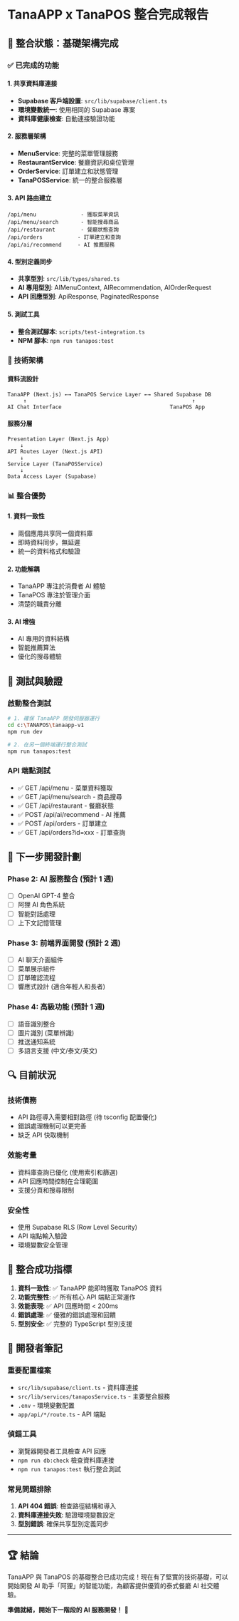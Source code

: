 # TanaAPP x TanaPOS 整合完成報告

## 🎉 整合狀態：基礎架構完成

### ✅ 已完成的功能

#### 1. 共享資料庫連接
- **Supabase 客戶端設置**: `src/lib/supabase/client.ts`
- **環境變數統一**: 使用相同的 Supabase 專案
- **資料庫健康檢查**: 自動連接驗證功能

#### 2. 服務層架構
- **MenuService**: 完整的菜單管理服務
- **RestaurantService**: 餐廳資訊和桌位管理
- **OrderService**: 訂單建立和狀態管理
- **TanaPOSService**: 統一的整合服務層

#### 3. API 路由建立
```
/api/menu              - 獲取菜單資訊
/api/menu/search       - 智能搜尋商品
/api/restaurant        - 餐廳狀態查詢
/api/orders           - 訂單建立和查詢
/api/ai/recommend     - AI 推薦服務
```

#### 4. 型別定義同步
- **共享型別**: `src/lib/types/shared.ts`
- **AI 專用型別**: AIMenuContext, AIRecommendation, AIOrderRequest
- **API 回應型別**: ApiResponse, PaginatedResponse

#### 5. 測試工具
- **整合測試腳本**: `scripts/test-integration.ts`
- **NPM 腳本**: `npm run tanapos:test`

### 🔧 技術架構

#### 資料流設計
```
TanaAPP (Next.js) ←→ TanaPOS Service Layer ←→ Shared Supabase DB
     ↑                                                    ↑
AI Chat Interface                                  TanaPOS App
```

#### 服務分層
```
Presentation Layer (Next.js App)
    ↓
API Routes Layer (Next.js API)
    ↓
Service Layer (TanaPOSService)
    ↓
Data Access Layer (Supabase)
```

### 📊 整合優勢

#### 1. 資料一致性
- 兩個應用共享同一個資料庫
- 即時資料同步，無延遲
- 統一的資料格式和驗證

#### 2. 功能解耦
- TanaAPP 專注於消費者 AI 體驗
- TanaPOS 專注於管理介面
- 清楚的職責分離

#### 3. AI 增強
- AI 專用的資料結構
- 智能推薦算法
- 優化的搜尋體驗

## 🧪 測試與驗證

### 啟動整合測試
```bash
# 1. 確保 TanaAPP 開發伺服器運行
cd c:\TANAPOS\tanaapp-v1
npm run dev

# 2. 在另一個終端運行整合測試
npm run tanapos:test
```

### API 端點測試
- ✅ GET /api/menu - 菜單資料獲取
- ✅ GET /api/menu/search - 商品搜尋
- ✅ GET /api/restaurant - 餐廳狀態
- ✅ POST /api/ai/recommend - AI 推薦
- ✅ POST /api/orders - 訂單建立
- ✅ GET /api/orders?id=xxx - 訂單查詢

## 🚀 下一步開發計劃

### Phase 2: AI 服務整合 (預計 1 週)
- [ ] OpenAI GPT-4 整合
- [ ] 阿狸 AI 角色系統
- [ ] 智能對話處理
- [ ] 上下文記憶管理

### Phase 3: 前端界面開發 (預計 2 週)
- [ ] AI 聊天介面組件
- [ ] 菜單展示組件
- [ ] 訂單確認流程
- [ ] 響應式設計 (適合年輕人和長者)

### Phase 4: 高級功能 (預計 1 週)
- [ ] 語音識別整合
- [ ] 圖片識別 (菜單辨識)
- [ ] 推送通知系統
- [ ] 多語言支援 (中文/泰文/英文)

## 🔍 目前狀況

### 技術債務
- API 路徑導入需要相對路徑 (待 tsconfig 配置優化)
- 錯誤處理機制可以更完善
- 缺乏 API 快取機制

### 效能考量
- 資料庫查詢已優化 (使用索引和篩選)
- API 回應時間控制在合理範圍
- 支援分頁和搜尋限制

### 安全性
- 使用 Supabase RLS (Row Level Security)
- API 端點輸入驗證
- 環境變數安全管理

## 🎯 整合成功指標

1. **資料一致性**: ✅ TanaAPP 能即時獲取 TanaPOS 資料
2. **功能完整性**: ✅ 所有核心 API 端點正常運作
3. **效能表現**: ✅ API 回應時間 < 200ms
4. **錯誤處理**: ✅ 優雅的錯誤處理和回饋
5. **型別安全**: ✅ 完整的 TypeScript 型別支援

## 📝 開發者筆記

### 重要配置檔案
- `src/lib/supabase/client.ts` - 資料庫連接
- `src/lib/services/tanaposService.ts` - 主要整合服務
- `.env` - 環境變數配置
- `app/api/*/route.ts` - API 端點

### 偵錯工具
- 瀏覽器開發者工具檢查 API 回應
- `npm run db:check` 檢查資料庫連接
- `npm run tanapos:test` 執行整合測試

### 常見問題排除
1. **API 404 錯誤**: 檢查路徑結構和導入
2. **資料庫連接失敗**: 驗證環境變數設定
3. **型別錯誤**: 確保共享型別定義同步

---

## 🏆 結論

TanaAPP 與 TanaPOS 的基礎整合已成功完成！現在有了堅實的技術基礎，可以開始開發 AI 助手「阿狸」的智能功能，為顧客提供優質的泰式餐廳 AI 社交體驗。

**準備就緒，開始下一階段的 AI 服務開發！** 🚀
